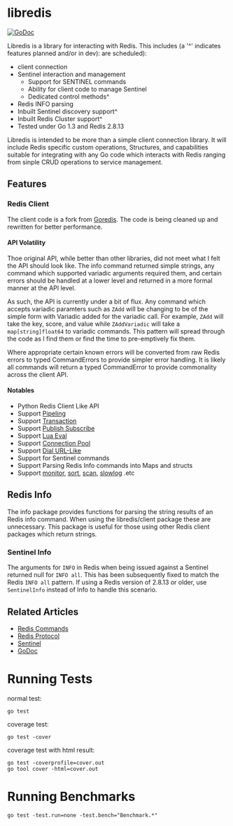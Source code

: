 # libredis

[![GoDoc](https://godoc.org/github.com/TheRealBill/libredis?status.png)](https://godoc.org/github.com/TheRealBill/libredis)

Libredis is a library for interacting with Redis. This includes (a '^'
indicates features planned and/or in dev): are scheduled):

- client connection 
- Sentinel interaction and management
	- Support for SENTINEL commands
	- Ability for client code to manage Sentinel
	- Dedicated control methods^
- Redis INFO parsing
- Inbuilt Sentinel discovery support^
- Inbuilt Redis Cluster support^
- Tested under Go 1.3 and Redis 2.8.13


Libredis is intended to be more than a simple client connection library.
It will include Redis specific custom operations, Structures, and
capabilities suitable for integrating with any Go code which interacts
with Redis ranging from sinple CRUD operations to service management.

## Features

### Redis Client

The client code is a fork from
[Goredis](https://github.com/xuyu/goredis). The code is being cleaned up
and rewritten for better performance.

#### API Volatility

Thoe original API, while better than other libraries, did not meet what
I felt the API should look like. The info command returned simple
strings, any command which supported variadic arguments required them,
and certain errors should be handled at a lower level and returned in a
more formal manner at the API level. 

As such, the API is currently under a bit of flux. Any command which
accepts variadic paramters such as `ZAdd` will be changing to be of the
simple form with Variadic added for the variadic call. For example, `ZAdd`
will take the key, score, and value while `ZAddVariadic` will take a
`map[string]float64` to variadic commands. This pattern will spread
through the code as I find them or find the time to pre-emptively fix
them.

Where appropriate certain known errors will be converted from raw Redis
errors to typed CommandErrors to provide simpler error handling. It is likely
all commands will return a typed CommandError to provide commonality
across the client API.

#### Notables

* Python Redis Client Like API
* Support [Pipeling](http://godoc.org/github.com/TheRealBill/libredis#Pipelined)
* Support [Transaction](http://godoc.org/github.com/TheRealBill/libredis#Transaction)
* Support [Publish Subscribe](http://godoc.org/github.com/TheRealBill/libredis#PubSub)
* Support [Lua Eval](http://godoc.org/github.com/TheRealBill/libredis#Redis.Eval)
* Support [Connection Pool](http://godoc.org/github.com/TheRealBill/libredis#ConnPool)
* Support [Dial URL-Like](http://godoc.org/github.com/TheRealBill/libredis#DialURL)
* Support for Sentinel commands
* Support Parsing Redis Info commands into Maps and structs
* Support [monitor](http://godoc.org/github.com/TheRealBill/libredis#MonitorCommand), [sort](http://godoc.org/github.com/TheRealBill/libredis#SortCommand), [scan](http://godoc.org/github.com/TheRealBill/libredis#Redis.Scan), [slowlog](http://godoc.org/github.com/TheRealBill/libredis#SlowLog) .etc


## Redis Info

The info package provides functions for parsing the string results of an
Redis info command. When using the libredis/client package these are
unnecessary. This package is useful for those using other Redis client
packages which return strings.

### Sentinel Info

The arguments for `INFO` in Redis when being issued against a Sentinel
returned null for `INFO all`. This has been subsequently fixed to match
the Redis `INFO all` pattern. If using a Redis version of 2.8.13 or
older, use `SentinelInfo` instead of Info to handle this scenario.


## Related Articles

- [Redis Commands](http://redis.io/commands)
- [Redis Protocol](http://redis.io/topics/protocol)
- [Sentinel](http://redis.io/topics/sentinl)
- [GoDoc](http://godoc.org/github.com/TheRealBill/libredis)



# Running Tests


normal test:

	go test

coverage test:

	go test -cover

coverage test with html result:

	go test -coverprofile=cover.out
	go tool cover -html=cover.out


# Running Benchmarks

	go test -test.run=none -test.bench="Benchmark.*"

